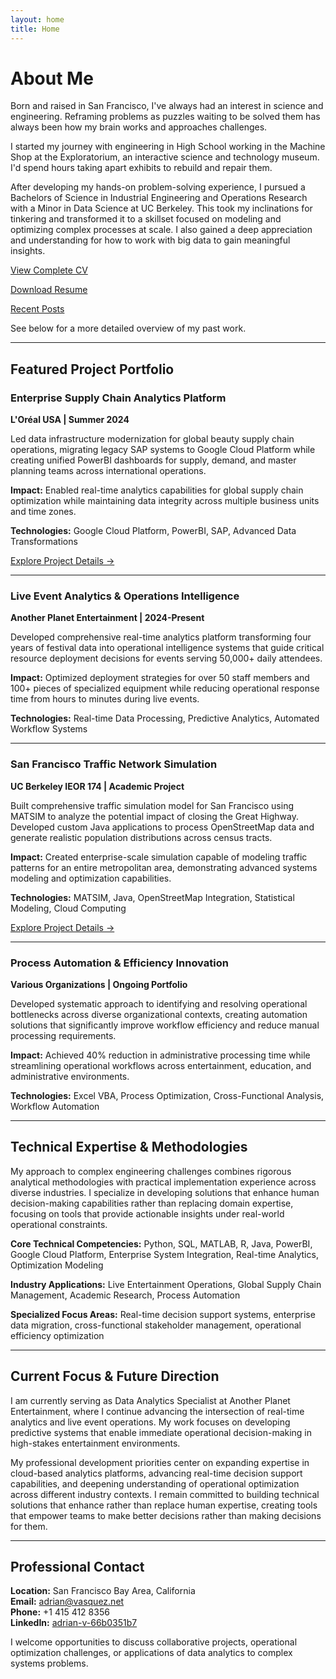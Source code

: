 ```yaml
---
layout: home
title: Home
---
```


# About Me

Born and raised in San Francisco, I've always had an interest in science and engineering. Reframing problems as puzzles waiting to be solved them has always been how my brain works and approaches challenges. 

I started my journey with engineering in High School working in the Machine Shop at the Exploratorium, an interactive science and technology museum. I'd spend hours taking apart exhibits to rebuild and repair them.

After developing my hands-on problem-solving experience, I pursued a Bachelors of Science in Industrial Engineering and Operations Research with a Minor in Data Science at UC Berkeley. This took my inclinations for tinkering and transformed it to a skillset focused on modeling and optimizing complex processes at scale. I also gained a deep appreciation and understanding for how to work with big data to gain meaningful insights.

[View Complete CV](cv)

[Download Resume](assets/files/cv.pdf)

[Recent Posts](posts)

See below for a more detailed overview of my past work. 

---

## Featured Project Portfolio

### Enterprise Supply Chain Analytics Platform
**L'Oréal USA | Summer 2024**

Led data infrastructure modernization for global beauty supply chain operations, migrating legacy SAP systems to Google Cloud Platform while creating unified PowerBI dashboards for supply, demand, and master planning teams across international operations.

**Impact:** Enabled real-time analytics capabilities for global supply chain optimization while maintaining data integrity across multiple business units and time zones.

**Technologies:** Google Cloud Platform, PowerBI, SAP, Advanced Data Transformations

[Explore Project Details →](projects/loreal_project_page)

---

### Live Event Analytics & Operations Intelligence
**Another Planet Entertainment | 2024-Present**

Developed comprehensive real-time analytics platform transforming four years of festival data into operational intelligence systems that guide critical resource deployment decisions for events serving 50,000+ daily attendees.

**Impact:** Optimized deployment strategies for over 50 staff members and 100+ pieces of specialized equipment while reducing operational response time from hours to minutes during live events.

**Technologies:** Real-time Data Processing, Predictive Analytics, Automated Workflow Systems

---

### San Francisco Traffic Network Simulation
**UC Berkeley IEOR 174 | Academic Project**

Built comprehensive traffic simulation model for San Francisco using MATSIM to analyze the potential impact of closing the Great Highway. Developed custom Java applications to process OpenStreetMap data and generate realistic population distributions across census tracts.

**Impact:** Created enterprise-scale simulation capable of modeling traffic patterns for an entire metropolitan area, demonstrating advanced systems modeling and optimization capabilities.

**Technologies:** MATSIM, Java, OpenStreetMap Integration, Statistical Modeling, Cloud Computing

[Explore Project Details →](projects/sf-traffic-simulation)

---

### Process Automation & Efficiency Innovation
**Various Organizations | Ongoing Portfolio**

Developed systematic approach to identifying and resolving operational bottlenecks across diverse organizational contexts, creating automation solutions that significantly improve workflow efficiency and reduce manual processing requirements.

**Impact:** Achieved 40% reduction in administrative processing time while streamlining operational workflows across entertainment, education, and administrative environments.

**Technologies:** Excel VBA, Process Optimization, Cross-Functional Analysis, Workflow Automation


---

## Technical Expertise & Methodologies

My approach to complex engineering challenges combines rigorous analytical methodologies with practical implementation experience across diverse industries. I specialize in developing solutions that enhance human decision-making capabilities rather than replacing domain expertise, focusing on tools that provide actionable insights under real-world operational constraints.

**Core Technical Competencies:** Python, SQL, MATLAB, R, Java, PowerBI, Google Cloud Platform, Enterprise System Integration, Real-time Analytics, Optimization Modeling

**Industry Applications:** Live Entertainment Operations, Global Supply Chain Management, Academic Research, Process Automation

**Specialized Focus Areas:** Real-time decision support systems, enterprise data migration, cross-functional stakeholder management, operational efficiency optimization

---

## Current Focus & Future Direction

I am currently serving as Data Analytics Specialist at Another Planet Entertainment, where I continue advancing the intersection of real-time analytics and live event operations. My work focuses on developing predictive systems that enable immediate operational decision-making in high-stakes entertainment environments.

My professional development priorities center on expanding expertise in cloud-based analytics platforms, advancing real-time decision support capabilities, and deepening understanding of operational optimization across different industry contexts. I remain committed to building technical solutions that enhance rather than replace human expertise, creating tools that empower teams to make better decisions rather than making decisions for them.

---

## Professional Contact

**Location:** San Francisco Bay Area, California  
**Email:** adrian@vasquez.net  
**Phone:** +1 415 412 8356  
**LinkedIn:** [adrian-v-66b0351b7](https://www.linkedin.com/in/adrian-v-66b0351b7)

I welcome opportunities to discuss collaborative projects, operational optimization challenges, or applications of data analytics to complex systems problems.